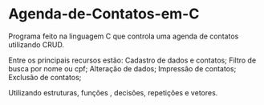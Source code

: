 # Agenda-de-Contatos-em-C
Programa feito na linguagem C que controla uma agenda de contatos utilizando CRUD.

Entre os principais recursos estão: 
  Cadastro de dados e contatos;
  Filtro de busca por nome ou cpf;
  Alteração de dados;
  Impressão de contatos;
  Exclusão de contatos;

Utilizando estruturas, funções , decisões, repetições e vetores.
